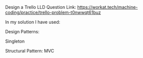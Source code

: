 Design a Trello LLD
Question Link: https://workat.tech/machine-coding/practice/trello-problem-t0nwwqt61buz

In my solution I have used:

Design Patterns:

Singleton

Structural Pattern:
MVC